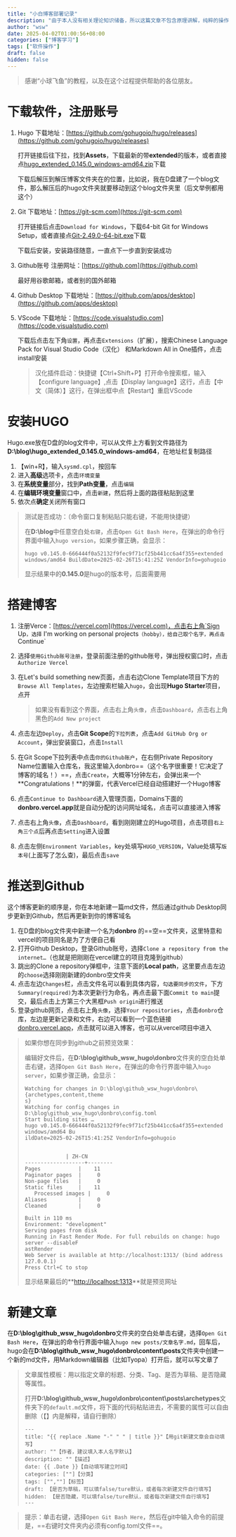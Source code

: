 ```yaml
---
title: "小白博客部署记录"
description: "由于本人没有相关理论知识储备，所以这篇文章不包含原理讲解，纯粹的操作记录"
author: "wsw"
date: 2025-04-02T01:00:56+08:00
categories: ["博客学习"]
tags: ["软件操作"]
draft: false
hidden: false
---
```


> 感谢“小球飞鱼”的教程，以及在这个过程提供帮助的各位朋友。
>

# 下载软件，注册账号

1. Hugo 下载地址：[https://github.com/gohugoio/hugo/releases](https://github.com/gohugoio/hugo/releases)

   打开链接后往下拉，找到**Assets**，下载最新的带**extended**的版本，或者直接点[hugo_extended_0.145.0_windows-amd64.zip](https://github.com/gohugoio/hugo/releases/download/v0.145.0/hugo_extended_0.145.0_windows-amd64.zip)下载

   下载后解压到解压博客文件夹在的位置，比如说，我在D盘建了一个blog文件，那么解压后的hugo文件夹就要移动到这个blog文件夹里（后文举例都用这个）

2. Git 下载地址：[https://git-scm.com](https://git-scm.com)

   打开链接后点击`Download for Windows`，下载64-bit Git for Windows Setup，或者直接点[Git-2.49.0-64-bit.exe](https://github.com/git-for-windows/git/releases/download/v2.49.0.windows.1/Git-2.49.0-64-bit.exe)下载

   下载后安装，安装路径随意，一直点下一步直到安装成功

3. Github账号 注册网址：[https://github.com](https://github.com)

   最好用谷歌邮箱，或者别的国外邮箱

4. Github Desktop 下载地址：[https://github.com/apps/desktop](https://github.com/apps/desktop)

5. VScode 下载地址：[https://code.visualstudio.com](https://code.visualstudio.com)

   下载后点击左下角`设置`，再点击`Extensions`（扩展），搜索Chinese Language Pack for Visual Studio Code（汉化） 和Markdown All in One插件，点击install安装

   > 汉化插件启动：快捷键【Ctrl+Shift+P】打开命令搜索框，输入【configure language】,点击【Display language】这行，点击【中文（简体）】这行，在弹出框中点【Restart】重启VScode

# 安装HUGO

Hugo.exe放在D盘的blog文件中，可以从文件上方看到文件路径为**D:\blog\hugo_extended_0.145.0_windows-amd64**，在地址栏复制路径

1. 【win+R】，输入`sysmd.cpl`，按回车
2. 进入**高级**选项卡，点击`环境变量`
3. 在**系统变量**部分，找到**Path变量**，点击`编辑`
4. 在**编辑环境变量**窗口中，点击`新建`，然后将上面的路径粘贴到这里
5. 依次点**确定**关闭所有窗口

> 测试是否成功：（命令窗口复制粘贴只能右键，不能用快捷键）
>
> 在**D:\blog**中任意空白处`右键`，点击`Open Git Bash Here`，在弹出的命令行界面中输入`hugo version`，如果步骤正确，会显示：
>
> ```
> hugo v0.145.0-666444f0a52132f9fec9f71cf25b441cc6a4f355+extended windows/amd64 BuildDate=2025-02-26T15:41:25Z VendorInfo=gohugoio
> ```
>
> 显示结果中的**0.145.0**是hugo的版本号，后面需要用

# 搭建博客 

1. 注册Verce：[https://vercel.com](https://vercel.com)，点击右上角`Sign Up`，选择`  I'm working on personal projects`（hobby），给自己取个名字，再点击`Continue`

2. 选择`使用Github账号注册`，登录前面注册的github账号，弹出授权窗口时，点击`Authorize Vercel`

3. 在Let's build something new页面，点击右边Clone Template项目下方的`Browse All Templates`，左边搜索栏输入`hugo`，会出现**Hugo Starter**项目，点开

   > 如果没有看到这个界面，点击右上角`头像`，点击`Dashboard`，点击右上角黑色的`Add New project`

4. 点击左边`Deploy`，点击**Git Scope**的`下拉列表`，点击`Add GitHub Org or Account`，弹出安装窗口，点击`Install`

5. 在Git Scope下拉列表中点击`你的Github账户`，在右侧Private Repository Name位置输入仓库名，我这里输入donbro==（这个名字很重要！它决定了博客的域名！）==，点击`Create`，大概等1分钟左右，会弹出来一个**Congratulations！**的弹窗，代表Vercel已经自动搭建好一个Hugo博客

6. 点击`Continue to Dashboard`进入管理页面，Domains下面的**donbro.vercel.app**就是自动分配的访问网址域名，点击可以直接进入博客

7. 点击右上角`头像`，点击`Dashboard`，看到刚刚建立的Hugo项目，点击项目`右上角三个点`后再点击`Setting`进入设置

8. 点击左侧`Environment Variables`，key处填写`HUGO_VERSION`，Value处填写`版本号`(上面写了怎么查)，最后点击`save`

# 推送到Github

这个博客更新的顺序是，你在本地新建一篇md文件，然后通过github Desktop同步更新到Github，然后再更新到你的博客域名

1. 在D盘的blog文件夹中新建一个名为**donbro** 的==空==文件夹，这里特意和vercel的项目同名是为了方便自己看
2. 打开Github Desktop，登录Github账号，选择`Clone a repository from the internet…`（也就是把刚刚在vercel建立的项目克隆到github）
3. 跳出的Clone a repository弹框中，注意下面的**Local path**，这里要点击左边的`choose`选择刚刚新建的donbro空文件夹
4. 点击左边`Changes`栏，点击文件名可以看到具体内容，`勾选要同步的文件`，下方`Summary(required)`为本次更新行为命名，再点击最下面`Commit to main`提交，最后点击上方第三个大黑框`Push origin`进行推送
5. 登录github网页，点击右上角`头像`，选择`Your repositories`，点击`donbro`仓库，左边是更新记录和文件，右边可以看到一个蓝色链接[donbro.vercel.app](https://donbro.vercel.app/)，点击就可以进入博客，也可以从vercel项目中进入

> 如果你想在同步到github之前预览效果：
>
> 编辑好文件后，在**D:\blog\github_wsw_hugo\donbro**文件夹的空白处单击右键，选择`Open Git Bash Here`，在弹出的命令行界面中输入`hugo server`，如果步骤正确，会显示：
>
> ```
> Watching for changes in D:\blog\github_wsw_hugo\donbro\{archetypes,content,theme
> s}
>Watching for config changes in D:\blog\github_wsw_hugo\donbro\config.toml
> Start building sites …
>hugo v0.145.0-666444f0a52132f9fec9f71cf25b441cc6a4f355+extended windows/amd64 Bu
> ildDate=2025-02-26T15:41:25Z VendorInfo=gohugoio
> 
> 
>              | ZH-CN
> -------------------+--------
> Pages            |    11
> Paginator pages  |     0
> Non-page files   |     0
> Static files     |    11
>    Processed images |     0
> Aliases          |     0
> Cleaned          |     0
> 
> Built in 110 ms
> Environment: "development"
> Serving pages from disk
> Running in Fast Render Mode. For full rebuilds on change: hugo server --disableF
> astRender
> Web Server is available at http://localhost:1313/ (bind address 127.0.0.1)
> Press Ctrl+C to stop
> ```
> 
> 显示结果最后的**[http://localhost:1313](http://localhost:1313)**就是预览网址

# 新建文章

在**D:\blog\github_wsw_hugo\donbro**文件夹的空白处单击右键，选择`Open Git Bash Here`，在弹出的命令行界面中输入`hugo new posts/文章名字.md`，回车后，hugo会在**D:\blog\github_wsw_hugo\donbro\content\posts**文件夹中创建一个新的md文件，用Markdown编辑器（比如Tyopa）打开后，就可以写文章了

> 文章属性模板：用以指定文章的标题、分类、Tag、是否为草稿、是否隐藏等属性。
>
> 打开**D:\blog\github_wsw_hugo\donbro\content\posts\archetypes**文件夹下的`default.md`文件，将下面的代码粘贴进去，不需要的属性可以自由删除（【】内是解释，请自行删除）
>```
>---
>title: "{{ replace .Name "-" " " | title }}"【用git新建文章会自动填写】
>author: ""【作者，建议填入本人名字默认】
>description: ""【描述】
>date: {{ .Date }}【自动填写建立时间】
>categories: [""]【分类】
>tags: ["",""]【标签】
>draft: 【是否为草稿，可以填false/ture默认，或者每次新建文件自行填写】
>hidden: 【是否隐藏，可以填false/ture默认，或者每次新建文件自行填写】
>---
>```

> 提示：单击右键，选择`Open Git Bash Here`，然后在git中输入命令的前提是，==右键时文件夹内必须有config.toml文件==。
